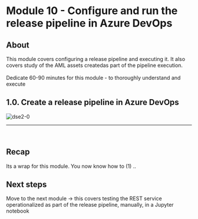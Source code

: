 

# Module 10 - Configure and run the release pipeline in Azure DevOps

## About
This module covers configuring a release pipeline and executing it.  It also covers study of the AML assets createdas part of the pipeline execution.
<br><br>Dedicate 60-90 minutes for this module - to thoroughly understand and execute

## 1.0. Create a release pipeline in Azure DevOps

![dse2-0](../images/0001-create-release-pipeline-00.png)
<br>
<hr>
<br>

## Recap
Its a wrap for this module.  You now know how to (1) ..

## Next steps
Move to the next module -> this covers testing the REST service operationalized as part of the release pipeline, manually, in a Jupyter notebook
